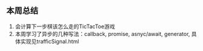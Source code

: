 ## 本周总结
1. 会计算下一步棋该怎么走的TicTacToe游戏
2. 本周学习了异步的几种写法：callback, promise, asnyc/await, generator, 具体实现见trafficSignal.html
